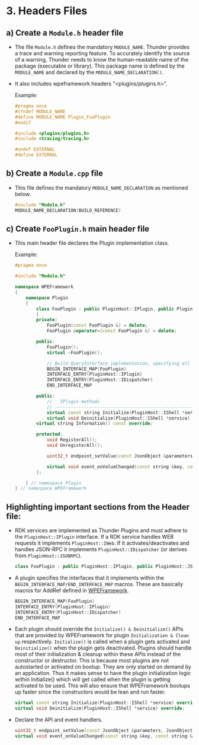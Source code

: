 # 3. Headers Files

## a) Create a `Module.h` header file

- The file `Module.h` defines the mandatory `MODULE_NAME`. Thunder provides a trace and warning reporting feature. To accurately identify the source of a warning, Thunder needs to know the human-readable name of the package (executable or library). This package name is defined by the `MODULE_NAME` and declared by the `MODULE_NAME_DECLARATION()`.

- It also includes wpeframework headers "<plugins/plugins.h>".

    Example:
    ```C
    #pragma once
    #ifndef MODULE_NAME
    #define MODULE_NAME Plugin_FooPlugin
    #endif

    #include <plugins/plugins.h>
    #include <tracing/tracing.h>

    #undef EXTERNAL
    #define EXTERNAL
    ```

## b) Create a `Module.cpp` file

- This file defines the mandatory `MODULE_NAME_DECLARATION` as mentioned below.
    ```C++
    #include "Module.h"
    MODULE_NAME_DECLARATION(BUILD_REFERENCE)
    ```

## c) Create `FooPlugin.h` main header file

- This main header file declares the Plugin implementation class.

    Example:
    ```C++
    #pragma once

    #include "Module.h"

    namespace WPEFramework
    {
        namespace Plugin
        {
            class FooPlugin : public PluginHost::IPlugin, public PluginHost::JSONRPC
            {
            private:
                FooPlugin(const FooPlugin &) = delete;
                FooPlugin &operator=(const FooPlugin &) = delete;

            public:
                FooPlugin();
                virtual ~FooPlugin();

                // Build QueryInterface implementation, specifying all possible interfaces to be returned.
                BEGIN_INTERFACE_MAP(FooPlugin)
                INTERFACE_ENTRY(PluginHost::IPlugin)
                INTERFACE_ENTRY(PluginHost::IDispatcher)
                END_INTERFACE_MAP

            public:
                //   IPlugin methods
                // -------------------------------------------------------------------------------------------------------
                virtual const string Initialize(PluginHost::IShell *service) override;
                virtual void Deinitialize(PluginHost::IShell *service) override;
            virtual string Information() const override;

            protected:
                void RegisterAll();
                void UnregisterAll();

                uint32_t endpoint_setValue(const JsonObject &parameters, JsonObject &response);

                virtual void event_onValueChanged(const string &key, const string &value);
            };

        } // namespace Plugin
    } // namespace WPEFramework
    ```

## Highlighting important sections from the Header file:

- RDK services are implemented as Thunder Plugins and must adhere to the `PluginHost::IPlugin` interface. If a RDK service handles WEB requests it implements `PluginHost::IWeb`. If it activates/deactivates and handles JSON-RPC it implements `PluginHost::IDispatcher` (or derives from `PluginHost::JSONRPC`).

    ```C++
    class FooPlugin : public PluginHost::IPlugin, public PluginHost::JSONRPC
    ```

- A plugin specifies the interfaces that it implements within the `BEGIN_INTERFACE_MAP/END_INTERFACE_MAP` macros. These are basically macros for AddRef defined in [WPEFramework](https://github.com/rdkcentral/Thunder/blob/master/Source/core/Services.h#L362).

    ```C++
    BEGIN_INTERFACE_MAP(FooPlugin)
    INTERFACE_ENTRY(PluginHost::IPlugin)
    INTERFACE_ENTRY(PluginHost::IDispatcher)
    END_INTERFACE_MAP
    ```

- Each plugin should override the `Initialize() & Deinitialize()` APIs that are provided by WPEFramework for plugin `Initialization & Clean up` respectively. `Initialize()` is called when a plugin gets activated and `Deinitialize()` when the plugin gets deactivated. Plugins should handle most of their initialization & cleanup within these APIs instead of the constructor or destructor. This is because most plugins are not autostarted or activated on bootup. They are only started on demand by an application. Thus it makes sense to have the plugin initialization logic within Initialize() which will get called when the plugin is getting activated to be used. This will also ensure that WPEFramework bootups up faster since the constructors would be lean and run faster.

    ```C++
    virtual const string Initialize(PluginHost::IShell *service) override;
    virtual void Deinitialize(PluginHost::IShell *service) override;
    ```

- Declare the API and event handlers.
    ```C++
    uint32_t endpoint_setValue(const JsonObject &parameters, JsonObject &response);
    virtual void event_onValueChanged(const string &key, const string &value);
    ```



